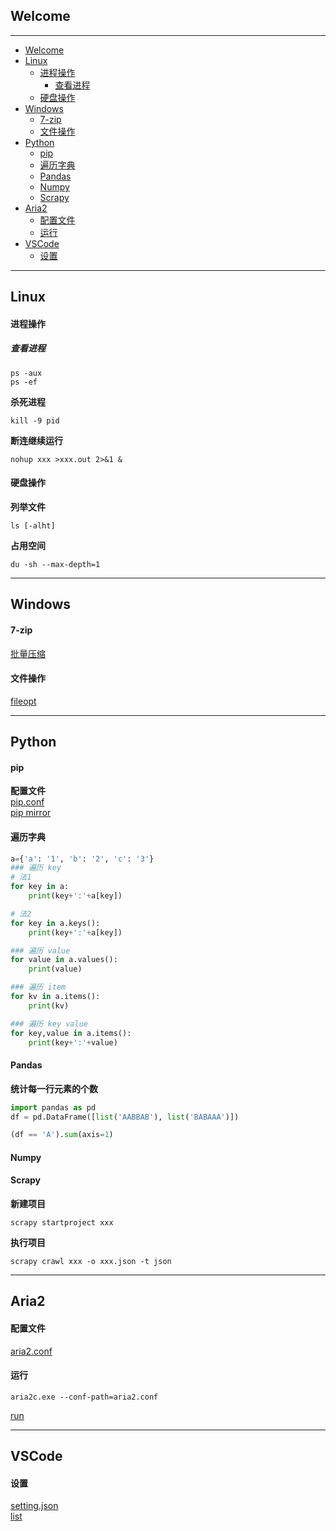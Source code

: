 ## Welcome
***
- [Welcome](#welcome)
- [Linux](#linux)
    - [进程操作](#进程操作)
      - [查看进程](#查看进程)
    - [硬盘操作](#硬盘操作)
- [Windows](#windows)
    - [7-zip](#7-zip)
    - [文件操作](#文件操作)
- [Python](#python)
    - [pip](#pip)
    - [遍历字典](#遍历字典)
    - [Pandas](#pandas)
    - [Numpy](#numpy)
    - [Scrapy](#scrapy)
- [Aria2](#aria2)
    - [配置文件](#配置文件)
    - [运行](#运行)
- [VSCode](#vscode)
    - [设置](#设置)

***
## Linux
#### 进程操作
##### 查看进程
```
ps -aux
ps -ef
```
**杀死进程**
```
kill -9 pid
```
**断连继续运行**
```
nohup xxx >xxx.out 2>&1 &
```
#### 硬盘操作
**列举文件**
```
ls [-alht]
```
**占用空间**
```
du -sh --max-depth=1
```
***
## Windows
#### 7-zip
[批量压缩](https://github.com/masonmsh/Notes/blob/master/doc/bat/7zip%E6%89%B9%E9%87%8F%E6%93%8D%E4%BD%9C.txt "7-zip")
#### 文件操作
[fileopt](https://github.com/masonmsh/Notes/blob/master/doc/bat/fileopt.py "fileopt")
***
## Python
#### pip
**配置文件**  
[pip.conf](https://github.com/masonmsh/Notes/blob/master/doc/python/pip.ini "conf")  
[pip mirror](https://github.com/masonmsh/Notes/blob/master/doc/python/pip%20mirror.txt "mirror")
#### 遍历字典
```python
a={'a': '1', 'b': '2', 'c': '3'}
### 遍历 key
# 法1
for key in a:
    print(key+':'+a[key])

# 法2
for key in a.keys():
    print(key+':'+a[key])

### 遍历 value
for value in a.values():
    print(value)

### 遍历 item
for kv in a.items():
    print(kv)

### 遍历 key value
for key,value in a.items():
    print(key+':'+value)
```
#### Pandas
**统计每一行元素的个数**
```python
import pandas as pd
df = pd.DataFrame([list('AABBAB'), list('BABAAA')])

(df == 'A').sum(axis=1)
```
#### Numpy
#### Scrapy
**新建项目**
```
scrapy startproject xxx
```
**执行项目**
```
scrapy crawl xxx -o xxx.json -t json
```
***
## Aria2
#### 配置文件
[aria2.conf](https://github.com/masonmsh/Notes/blob/master/aria2/aria2.conf "conf")
#### 运行
```
aria2c.exe --conf-path=aria2.conf
```
[run](https://github.com/masonmsh/Notes/blob/master/aria2/run.bat "run")
***
## VSCode
#### 设置
[setting.json](https://github.com/masonmsh/Notes/blob/master/plugin/vsc/setting.json "json")  
[list](https://github.com/masonmsh/Notes/blob/master/plugin/vsc/list.txt "list")


